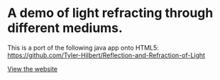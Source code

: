 # A demo of light refracting through different mediums.
This is a port of the following java app onto HTML5: https://github.com/Tyler-Hilbert/Reflection-and-Refraction-of-Light  

[View the website](http://tyler-hilbert.github.io/Refraction/) 
